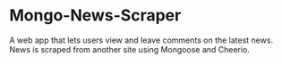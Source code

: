 # Mongo-News-Scraper
A web app that lets users view and leave comments on the latest news. News is scraped from another site using Mongoose and Cheerio.
